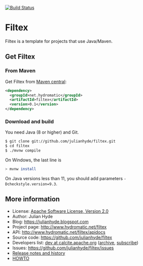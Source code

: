 <!--
{% comment %}
Licensed to Julian Hyde under one or more contributor license
agreements.  See the NOTICE file distributed with this work
for additional information regarding copyright ownership.
Julian Hyde licenses this file to you under the Apache
License, Version 2.0 (the "License"); you may not use this
file except in compliance with the License.  You may obtain a
copy of the License at

http://www.apache.org/licenses/LICENSE-2.0

Unless required by applicable law or agreed to in writing,
software distributed under the License is distributed on an
"AS IS" BASIS, WITHOUT WARRANTIES OR CONDITIONS OF ANY KIND,
either express or implied.  See the License for the specific
language governing permissions and limitations under the
License.
{% endcomment %}
-->
[![Build Status](https://github.com/julianhyde/filtex/actions/workflows/main.yml/badge.svg?branch=main)](https://github.com/julianhyde/filtex/actions?query=branch%3Amain)

# Filtex

Filtex is a template for projects that use Java/Maven.

## Get Filtex

### From Maven

Get Filtex from
<a href="https://search.maven.org/#search%7Cga%7C1%7Ca%3Afiltex">Maven central</a>:

```xml
<dependency>
  <groupId>net.hydromatic</groupId>
  <artifactId>filtex</artifactId>
  <version>0.1</version>
</dependency>
```

### Download and build

You need Java (8 or higher) and Git.

```bash
$ git clone git://github.com/julianhyde/filtex.git
$ cd filtex
$ ./mvnw compile
```

On Windows, the last line is

```bash
> mvnw install
```

On Java versions less than 11, you should add parameters
`-Dcheckstyle.version=9.3`.

## More information

* License: <a href="LICENSE">Apache Software License, Version 2.0</a>
* Author: Julian Hyde
* Blog: https://julianhyde.blogspot.com
* Project page: http://www.hydromatic.net/filtex
* API: http://www.hydromatic.net/filtex/apidocs
* Source code: https://github.com/julianhyde/filtex
* Developers list:
  <a href="mailto:dev@calcite.apache.org">dev at calcite.apache.org</a>
  (<a href="https://mail-archives.apache.org/mod_mbox/calcite-dev/">archive</a>,
  <a href="mailto:dev-subscribe@calcite.apache.org">subscribe</a>)
* Issues: https://github.com/julianhyde/filtex/issues
* <a href="HISTORY.md">Release notes and history</a>
* <a href="HOWTO.md">HOWTO</a>
